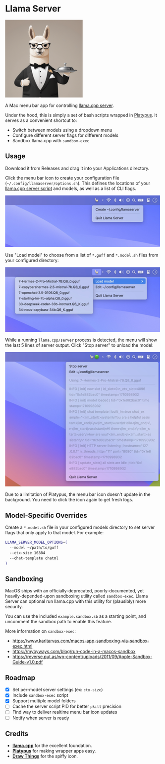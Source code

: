 # Llama Server

<img src="assets/icon.png" width="250"/>

A Mac menu bar app for controlling [llama.cpp server](https://github.com/ggerganov/llama.cpp/tree/master/examples/server).

Under the hood, this is simply a set of bash scripts wrapped in [Platypus](https://github.com/sveinbjornt/Platypus). It serves as a convenient shortcut to:

- Switch between models using a dropdown menu
- Configure different server flags for different models
- Sandbox llama.cpp with `sandbox-exec`

## Usage

Download it from Releases and drag it into your Applications directory.

Click the menu bar icon to create your configuration file (`~/.config/llamaserver/options.sh`). This defines the locations of your [llama.cpp server script](https://github.com/ggerganov/llama.cpp/tree/master/examples/server#quick-start) and models, as well as a list of CLI flags.

<img src="assets/screen-1.jpg" width="500">

Use "Load model" to choose from a list of `*.guff` and `*.model.sh` files from
your configured directory:

<img src="assets/screen-2.jpg" width="500">

While a running `llama.cpp/server` process is detected, the menu will show the last 5 lines of server output. Click "Stop server" to unload the model:

<img src="assets/screen-3.jpg" width="500">

Due to a limitation of Platypus, the menu bar icon doesn't update in the background. You need to click the icon again to get fresh logs.

## Model-Specific Overrides

Create a `*.model.sh` file in your configured models directory to set server flags that only apply to that model. For example:

```bash
LLAMA_SERVER_MODEL_OPTIONS=(
  --model ~/path/to/guff
  --ctx-size 16384
  --chat-template chatml
)
```

## Sandboxing

MacOS ships with an officially-deprecated, poorly-documented, yet heavily-depended-upon sandboxing utility called `sandbox-exec`. Llama Server can optional run llama.cpp with this utility for (plausibly) more security.

You can use the included `example.sandbox.sb` as a starting point, and uncomment the sandbox path to enable this feature.

More information on `sandbox-exec`:

- https://www.karltarvas.com/macos-app-sandboxing-via-sandbox-exec.html
- https://mybyways.com/blog/run-code-in-a-macos-sandbox
- https://reverse.put.as/wp-content/uploads/2011/09/Apple-Sandbox-Guide-v1.0.pdf

## Roadmap

- [x] Set per-model server settings (ex: `ctx-size`)
- [x] Include `sandbox-exec` script
- [x] Support multiple model folders
- [ ] Cache the server script PID for better `pkill` precision
- [ ] Find way to deliver realtime menu bar icon updates
- [ ] Notify when server is ready

## Credits

- [**llama.cpp**](https://github.com/ggerganov/llama.cpp) for the excellent foundation.
- [**Platypus**](https://github.com/sveinbjornt/Platypus) for making wrapper apps easy.
- [**Draw Things**](https://drawthings.ai/) for the spiffy icon.
